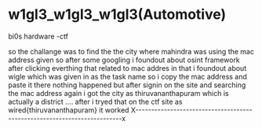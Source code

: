 # w1gl3_w1gl3_w1gl3(Automotive)
bi0s hardware -ctf

so the challange was to find the the city where mahindra was using the mac address given
so after some googling i foundout about osint framework
after clicking everthing that related to mac addres in that
i foundout about wigle which was given in as the task name 
so i copy the mac address and paste it there nothing happened
but after signin on the site and searching the mac address again 
i got the city as thiruvananthapuram which is actually a district 
.... after i tryed that on the ctf site as wired{thiruvananthapuram}
it worked
X-------------------------------------------------------------------------x


